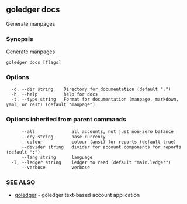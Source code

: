 ## goledger docs

Generate manpages

### Synopsis

Generate manpages

```
goledger docs [flags]
```

### Options

```
  -d, --dir string    Directory for documentation (default ".")
  -h, --help          help for docs
  -t, --type string   Format for documentation (manpage, markdown, yaml, or rest) (default "manpage")
```

### Options inherited from parent commands

```
      --all              all accounts, not just non-zero balance
      --ccy string       base currency
      --colour           colour (ansi) for reports (default true)
      --divider string   divider for account components for reports (default ":")
      --lang string      language
  -l, --ledger string    ledger to read (default "main.ledger")
      --verbose          verbose
```

### SEE ALSO

* [goledger](goledger.md)	 - goledger text-based account application

